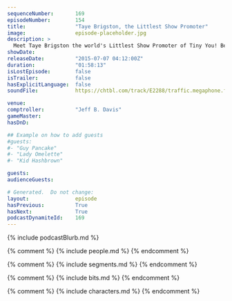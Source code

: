 ```yaml
---
sequenceNumber:       169
episodeNumber:        154
title:                "Taye Brigston, the Littlest Show Promoter"
image:                episode-placeholder.jpg
description: >
  Meet Taye Brigston the world's Littlest Show Promoter of Tiny You! Become a member and watch the video! harmontown.com/live
showDate:             
releaseDate:          "2015-07-07 04:12:00Z"
duration:             "01:58:13"
isLostEpisode:        false
isTrailer:            false
hasExplicitLanguage:  false
soundFile:            https://chtbl.com/track/E2288/traffic.megaphone.fm/STA9547733715.mp3?updated=1561582514

venue:                
comptroller:          "Jeff B. Davis"
gameMaster:           
hasDnD:               

## Example on how to add guests
#guests:
#- "Guy Pancake"
#- "Lady Omelette"
#- "Kid Hashbrown"

guests:
audienceGuests:

# Generated.  Do not change:
layout:               episode
hasPrevious:          True
hasNext:              True
podcastDynamiteId:    169
---
```


{% include podcastBlurb.md %}

{% comment %}
{% include people.md %}
{% endcomment %}

{% comment %}
{% include segments.md %}
{% endcomment %}

{% comment %}
{% include bits.md %}
{% endcomment %}

{% comment %}
{% include characters.md %}
{% endcomment %}
